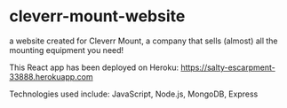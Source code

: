 # cleverr-mount-website
a website created for Cleverr Mount, a company that sells (almost) all the mounting equipment you need! 

This React app has been deployed on Heroku: https://salty-escarpment-33888.herokuapp.com 

Technologies used include: JavaScript, Node.js, MongoDB, Express 
